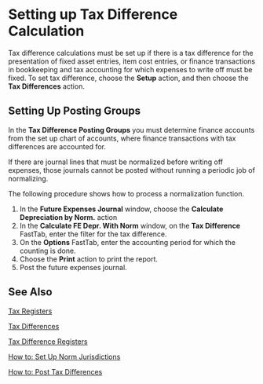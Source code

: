 # Setting up Tax Difference Calculation

Tax difference calculations must be set up if there is a tax difference for the presentation of fixed asset entries, item cost entries, or finance transactions in bookkeeping and tax accounting for which expenses to write off must be fixed. To set tax difference, choose the **Setup** action, and then choose the **Tax Differences** action.

 

## Setting Up Posting Groups 

In the **Tax Difference Posting Groups** you must determine finance accounts from the set up chart of accounts, where finance transactions with tax differences are accounted for.

If there are journal lines that must be normalized before writing off expenses, those journals cannot be posted without running a periodic job of normalizing.

The following procedure shows how to process a normalization function.

1. In the **Future Expenses Journal** window, choose the **Calculate Depreciation by Norm.** action
2. In the **Calculate FE Depr. With Norm** window, on the **Tax Difference** FastTab, enter the filter for the tax difference.
3. On the **Options** FastTab, enter the accounting period for which the counting is done.
4. Choose the **Print** action to print the report.
5. Post the future expenses journal.

 

## See Also

[Tax Registers](https://github.com/DianaMalina/dynamics365smb-docs/blob/Pre-RussiaLF_EN/business-central/LocalFunctionality/RussiaLF_EN/Tax-Registers.md)

[Tax Differences](https://github.com/DianaMalina/dynamics365smb-docs/edit/Pre-RussiaLF_EN/business-central/LocalFunctionality/RussiaLF_EN/Tax-Differences.md)

[Tax Difference Registers]()

[How to: Set Up Norm Jurisdictions]()

[How to: Post Tax Differences]()